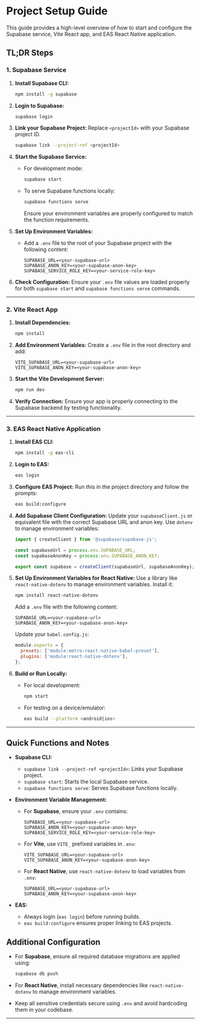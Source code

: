 # Project Setup Guide 

This guide provides a high-level overview of how to start and configure the Supabase service, Vite React app, and EAS React Native application.

## TL;DR Steps

### 1. Supabase Service

1. **Install Supabase CLI:**

   ```bash
   npm install -g supabase
   ```

2. **Login to Supabase:**

   ```bash
   supabase login
   ```

3. **Link your Supabase Project:**
   Replace `<projectId>` with your Supabase project ID.

   ```bash
   supabase link --project-ref <projectId>
   ```

4. **Start the Supabase Service:**

   - For development mode:
     ```bash
     supabase start
     ```
   - To serve Supabase functions locally:
     ```bash
     supabase functions serve
     ```
     Ensure your environment variables are properly configured to match the function requirements.

5. **Set Up Environment Variables:**

   - Add a `.env` file to the root of your Supabase project with the following content:
     ```env
     SUPABASE_URL=<your-supabase-url>
     SUPABASE_ANON_KEY=<your-supabase-anon-key>
     SUPABASE_SERVICE_ROLE_KEY=<your-service-role-key>
     ```

6. **Check Configuration:**
   Ensure your `.env` file values are loaded properly for both `supabase start` and `supabase functions serve` commands.

---

### 2. Vite React App

1. **Install Dependencies:**

   ```bash
   npm install
   ```

2. **Add Environment Variables:**
   Create a `.env` file in the root directory and add:

   ```env
   VITE_SUPABASE_URL=<your-supabase-url>
   VITE_SUPABASE_ANON_KEY=<your-supabase-anon-key>
   ```

3. **Start the Vite Development Server:**

   ```bash
   npm run dev
   ```

4. **Verify Connection:**
   Ensure your app is properly connecting to the Supabase backend by testing functionality.

---

### 3. EAS React Native Application

1. **Install EAS CLI:**

   ```bash
   npm install -g eas-cli
   ```

2. **Login to EAS:**

   ```bash
   eas login
   ```

3. **Configure EAS Project:**
   Run this in the project directory and follow the prompts:

   ```bash
   eas build:configure
   ```

4. **Add Supabase Client Configuration:**
   Update your `supabaseClient.js` or equivalent file with the correct Supabase URL and anon key. Use `dotenv` to manage environment variables:

   ```javascript
   import { createClient } from '@supabase/supabase-js';

   const supabaseUrl = process.env.SUPABASE_URL;
   const supabaseAnonKey = process.env.SUPABASE_ANON_KEY;

   export const supabase = createClient(supabaseUrl, supabaseAnonKey);
   ```

5. **Set Up Environment Variables for React Native:**
   Use a library like `react-native-dotenv` to manage environment variables. Install it:

   ```bash
   npm install react-native-dotenv
   ```

   Add a `.env` file with the following content:

   ```env
   SUPABASE_URL=<your-supabase-url>
   SUPABASE_ANON_KEY=<your-supabase-anon-key>
   ```

   Update your `babel.config.js`:

   ```javascript
   module.exports = {
     presets: ['module:metro-react-native-babel-preset'],
     plugins: ['module:react-native-dotenv'],
   };
   ```

6. **Build or Run Locally:**
   - For local development:
     ```bash
     npm start
     ```
   - For testing on a device/emulator:
     ```bash
     eas build --platform <android|ios>
     ```

---

## Quick Functions and Notes

- **Supabase CLI:**

  - `supabase link --project-ref <projectId>`: Links your Supabase project.
  - `supabase start`: Starts the local Supabase service.
  - `supabase functions serve`: Serves Supabase functions locally.

- **Environment Variable Management:**

  - For **Supabase**, ensure your `.env` contains:
    ```env
    SUPABASE_URL=<your-supabase-url>
    SUPABASE_ANON_KEY=<your-supabase-anon-key>
    SUPABASE_SERVICE_ROLE_KEY=<your-service-role-key>
    ```
  - For **Vite**, use `VITE_` prefixed variables in `.env`:
    ```env
    VITE_SUPABASE_URL=<your-supabase-url>
    VITE_SUPABASE_ANON_KEY=<your-supabase-anon-key>
    ```
  - For **React Native**, use `react-native-dotenv` to load variables from `.env`:
    ```env
    SUPABASE_URL=<your-supabase-url>
    SUPABASE_ANON_KEY=<your-supabase-anon-key>
    ```

- **EAS:**
  - Always login (`eas login`) before running builds.
  - `eas build:configure` ensures proper linking to EAS projects.

## Additional Configuration

- For **Supabase**, ensure all required database migrations are applied using:

  ```bash
  supabase db push
  ```

- For **React Native**, install necessary dependencies like `react-native-dotenv` to manage environment variables.

- Keep all sensitive credentials secure using `.env` and avoid hardcoding them in your codebase.

---
